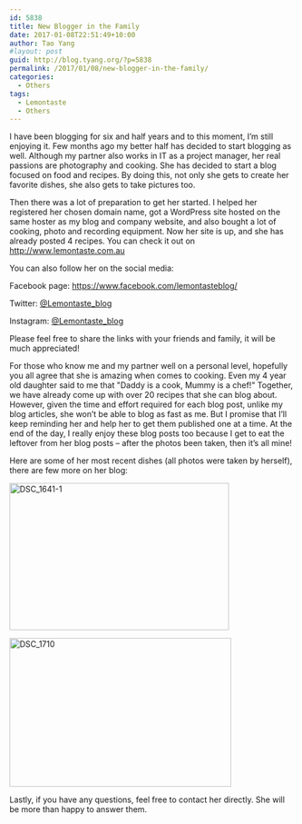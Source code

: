 ```yaml
---
id: 5838
title: New Blogger in the Family
date: 2017-01-08T22:51:49+10:00
author: Tao Yang
#layout: post
guid: http://blog.tyang.org/?p=5838
permalink: /2017/01/08/new-blogger-in-the-family/
categories:
  - Others
tags:
  - Lemontaste
  - Others
---
```

I have been blogging for six and half years and to this moment, I’m still enjoying it. Few months ago my better half has decided to start blogging as well. Although my partner also works in IT as a project manager, her real passions are photography and cooking. She has decided to start a blog focused on food and recipes. By doing this, not only she gets to create her favorite dishes, she also gets to take pictures too.

Then there was a lot of preparation to get her started. I helped her registered her chosen domain name, got a WordPress site hosted on the same hoster as my blog and company website, and also bought a lot of cooking, photo and recording equipment. Now her site is up, and she has already posted 4 recipes. You can check it out on <a href="http://www.lemontaste.com.au">http://www.lemontaste.com.au</a>

You can also follow her on the social media:

Facebook page: <a title="https://www.facebook.com/lemontasteblog/" href="https://www.facebook.com/lemontasteblog/">https://www.facebook.com/lemontasteblog/</a>

Twitter: <a href="https://twitter.com/LemonTaste_blog">@Lemontaste_blog</a>

Instagram: <a href="https://www.instagram.com/lemontaste_blog">@Lemontaste_blog</a>

Please feel free to share the links with your friends and family, it will be much appreciated!

For those who know me and my partner well on a personal level, hopefully you all agree that she is amazing when comes to cooking. Even my 4 year old daughter said to me that "Daddy is a cook, Mummy is a chef!" Together, we have already come up with over 20 recipes that she can blog about. However, given the time and effort required for each blog post, unlike my blog articles, she won’t be able to blog as fast as me. But I promise that I’ll keep reminding her and help her to get them published one at a time. At the end of the day, I really enjoy these blog posts too because I get to eat the leftover from her blog posts – after the photos been taken, then it’s all mine!

Here are some of her most recent dishes (all photos were taken by herself), there are few more on her blog:

<a href="http://blog.tyang.org/wp-content/uploads/2017/01/DSC_1641-1.jpg"><img style="background-image: none; padding-top: 0px; padding-left: 0px; display: inline; padding-right: 0px; border: 0px;" title="DSC_1641-1" src="http://blog.tyang.org/wp-content/uploads/2017/01/DSC_1641-1_thumb.jpg" alt="DSC_1641-1" width="387" height="259" border="0" /></a>

<a href="http://blog.tyang.org/wp-content/uploads/2017/01/DSC_1710.jpg"><img style="background-image: none; padding-top: 0px; padding-left: 0px; display: inline; padding-right: 0px; border: 0px;" title="DSC_1710" src="http://blog.tyang.org/wp-content/uploads/2017/01/DSC_1710_thumb.jpg" alt="DSC_1710" width="391" height="262" border="0" /></a>

Lastly, if you have any questions, feel free to contact her directly. She will be more than happy to answer them.